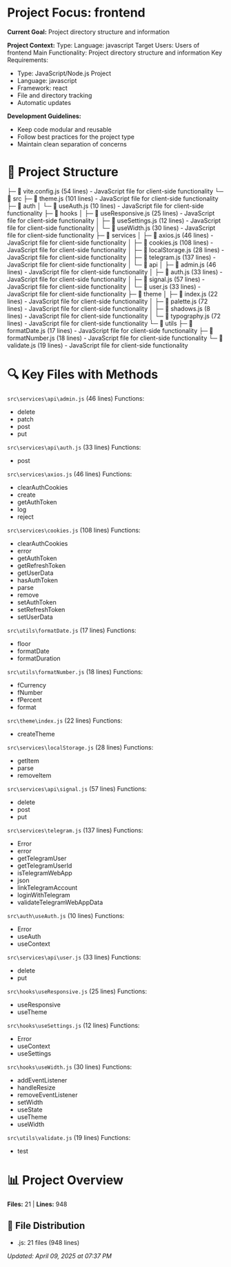 # Project Focus: frontend

**Current Goal:** Project directory structure and information

**Project Context:**
Type: Language: javascript
Target Users: Users of frontend
Main Functionality: Project directory structure and information
Key Requirements:
- Type: JavaScript/Node.js Project
- Language: javascript
- Framework: react
- File and directory tracking
- Automatic updates

**Development Guidelines:**
- Keep code modular and reusable
- Follow best practices for the project type
- Maintain clean separation of concerns

# 📁 Project Structure
├─ 📄 vite.config.js (54 lines) - JavaScript file for client-side functionality
└─ 📁 src
   ├─ 📄 theme.js (101 lines) - JavaScript file for client-side functionality
   ├─ 📁 auth
   │  └─ 📄 useAuth.js (10 lines) - JavaScript file for client-side functionality
   ├─ 📁 hooks
   │  ├─ 📄 useResponsive.js (25 lines) - JavaScript file for client-side functionality
   │  ├─ 📄 useSettings.js (12 lines) - JavaScript file for client-side functionality
   │  └─ 📄 useWidth.js (30 lines) - JavaScript file for client-side functionality
   ├─ 📁 services
   │  ├─ 📄 axios.js (46 lines) - JavaScript file for client-side functionality
   │  ├─ 📄 cookies.js (108 lines) - JavaScript file for client-side functionality
   │  ├─ 📄 localStorage.js (28 lines) - JavaScript file for client-side functionality
   │  ├─ 📄 telegram.js (137 lines) - JavaScript file for client-side functionality
   │  └─ 📁 api
   │     ├─ 📄 admin.js (46 lines) - JavaScript file for client-side functionality
   │     ├─ 📄 auth.js (33 lines) - JavaScript file for client-side functionality
   │     ├─ 📄 signal.js (57 lines) - JavaScript file for client-side functionality
   │     └─ 📄 user.js (33 lines) - JavaScript file for client-side functionality
   ├─ 📁 theme
   │  ├─ 📄 index.js (22 lines) - JavaScript file for client-side functionality
   │  ├─ 📄 palette.js (72 lines) - JavaScript file for client-side functionality
   │  ├─ 📄 shadows.js (8 lines) - JavaScript file for client-side functionality
   │  └─ 📄 typography.js (72 lines) - JavaScript file for client-side functionality
   └─ 📁 utils
      ├─ 📄 formatDate.js (17 lines) - JavaScript file for client-side functionality
      ├─ 📄 formatNumber.js (18 lines) - JavaScript file for client-side functionality
      └─ 📄 validate.js (19 lines) - JavaScript file for client-side functionality

# 🔍 Key Files with Methods

`src\services\api\admin.js` (46 lines)
Functions:
- delete
- patch
- post
- put

`src\services\api\auth.js` (33 lines)
Functions:
- post

`src\services\axios.js` (46 lines)
Functions:
- clearAuthCookies
- create
- getAuthToken
- log
- reject

`src\services\cookies.js` (108 lines)
Functions:
- clearAuthCookies
- error
- getAuthToken
- getRefreshToken
- getUserData
- hasAuthToken
- parse
- remove
- setAuthToken
- setRefreshToken
- setUserData

`src\utils\formatDate.js` (17 lines)
Functions:
- floor
- formatDate
- formatDuration

`src\utils\formatNumber.js` (18 lines)
Functions:
- fCurrency
- fNumber
- fPercent
- format

`src\theme\index.js` (22 lines)
Functions:
- createTheme

`src\services\localStorage.js` (28 lines)
Functions:
- getItem
- parse
- removeItem

`src\services\api\signal.js` (57 lines)
Functions:
- delete
- post
- put

`src\services\telegram.js` (137 lines)
Functions:
- Error
- error
- getTelegramUser
- getTelegramUserId
- isTelegramWebApp
- json
- linkTelegramAccount
- loginWithTelegram
- validateTelegramWebAppData

`src\auth\useAuth.js` (10 lines)
Functions:
- Error
- useAuth
- useContext

`src\services\api\user.js` (33 lines)
Functions:
- delete
- put

`src\hooks\useResponsive.js` (25 lines)
Functions:
- useResponsive
- useTheme

`src\hooks\useSettings.js` (12 lines)
Functions:
- Error
- useContext
- useSettings

`src\hooks\useWidth.js` (30 lines)
Functions:
- addEventListener
- handleResize
- removeEventListener
- setWidth
- useState
- useTheme
- useWidth

`src\utils\validate.js` (19 lines)
Functions:
- test

# 📊 Project Overview
**Files:** 21  |  **Lines:** 948

## 📁 File Distribution
- .js: 21 files (948 lines)

*Updated: April 09, 2025 at 07:37 PM*